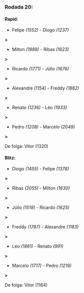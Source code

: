 ### Rodada 20:

#### Rapid:

* Felipe *(1552)*     -     Diogo *(1237)*

 **>** 
* Milton *(1889)*     -     Ribas *(1623)*

 **>** 
* Ricardo *(1771)*     -     Júlio *(1676)*

 **>** 
* Alexandre *(1154)*     -     Freddy *(1882)*

 **>** 
* Renato *(1236)*     -     Léo *(1933)*

 **>** 
* Pedro *(1208)*     -     Marcelo *(2049)*

 **>** 

De folga: Vitor (1320)

#### Blitz:

* Diogo *(1455)*     -     Felipe *(1378)*

 **>** 
* Ribas *(2055)*     -     Milton *(1630)*

 **>** 
* Júlio *(1519)*     -     Ricardo *(1625)*

 **>** 
* Freddy *(1787)*     -     Alexandre *(1183)*

 **>** 
* Léo *(1861)*     -     Renato *(991)*

 **>** 
* Marcelo *(1717)*     -     Pedro *(1219)*

 **>** 

De folga: Vitor (1164)

